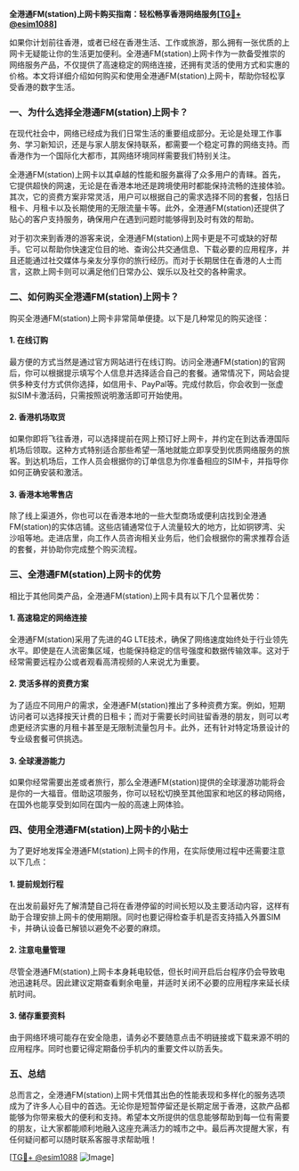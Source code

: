 **全港通FM(station)上网卡购买指南：轻松畅享香港网络服务[[TG💪+ @esim1088](https://t.me/s/esim1088)]**

如果你计划前往香港，或者已经在香港生活、工作或旅游，那么拥有一张优质的上网卡无疑能让你的生活更加便利。全港通FM(station)上网卡作为一款备受推崇的网络服务产品，不仅提供了高速稳定的网络连接，还拥有灵活的使用方式和实惠的价格。本文将详细介绍如何购买和使用全港通FM(station)上网卡，帮助你轻松享受香港的数字生活。

### 一、为什么选择全港通FM(station)上网卡？

在现代社会中，网络已经成为我们日常生活的重要组成部分。无论是处理工作事务、学习新知识，还是与家人朋友保持联系，都需要一个稳定可靠的网络支持。而香港作为一个国际化大都市，其网络环境同样需要我们特别关注。

全港通FM(station)上网卡以其卓越的性能和服务赢得了众多用户的青睐。首先，它提供超快的网速，无论是在香港本地还是跨境使用时都能保持流畅的连接体验。其次，它的资费方案非常灵活，用户可以根据自己的需求选择不同的套餐，包括日租卡、月租卡以及长期使用的无限流量卡等。此外，全港通FM(station)还提供了贴心的客户支持服务，确保用户在遇到问题时能够得到及时有效的帮助。

对于初次来到香港的游客来说，全港通FM(station)上网卡更是不可或缺的好帮手。它可以帮助你快速定位目的地、查询公共交通信息、下载必要的应用程序，并且还能通过社交媒体与亲友分享你的旅行经历。而对于长期居住在香港的人士而言，这款上网卡则可以满足他们日常办公、娱乐以及社交的各种需求。

### 二、如何购买全港通FM(station)上网卡？

购买全港通FM(station)上网卡非常简单便捷。以下是几种常见的购买途径：

#### 1. 在线订购

最方便的方式当然是通过官方网站进行在线订购。访问全港通FM(station)的官网后，你可以根据提示填写个人信息并选择适合自己的套餐。通常情况下，网站会提供多种支付方式供你选择，如信用卡、PayPal等。完成付款后，你会收到一张虚拟SIM卡激活码，只需按照说明激活即可开始使用。

#### 2. 香港机场取货

如果你即将飞往香港，可以选择提前在网上预订好上网卡，并约定在到达香港国际机场后领取。这种方式特别适合那些希望一落地就能立即享受到优质网络服务的旅客。到达机场后，工作人员会根据你的订单信息为你准备相应的SIM卡，并指导你如何正确安装和激活。

#### 3. 香港本地零售店

除了线上渠道外，你也可以在香港本地的一些大型商场或便利店找到全港通FM(station)的实体店铺。这些店铺通常位于人流量较大的地方，比如铜锣湾、尖沙咀等地。走进店里，向工作人员咨询相关业务后，他们会根据你的需求推荐合适的套餐，并协助你完成整个购买流程。

### 三、全港通FM(station)上网卡的优势

相比于其他同类产品，全港通FM(station)上网卡具有以下几个显著优势：

#### 1. 高速稳定的网络连接

全港通FM(station)采用了先进的4G LTE技术，确保了网络速度始终处于行业领先水平。即使是在人流密集区域，也能保持稳定的信号强度和数据传输效率。这对于经常需要远程办公或者观看高清视频的人来说尤为重要。

#### 2. 灵活多样的资费方案

为了适应不同用户的需求，全港通FM(station)推出了多种资费方案。例如，短期访问者可以选择按天计费的日租卡；而对于需要长时间驻留香港的朋友，则可以考虑更经济实惠的月租卡甚至是无限制流量包月卡。此外，还有针对特定场景设计的专业级套餐可供挑选。

#### 3. 全球漫游能力

如果你经常需要出差或者旅行，那么全港通FM(station)提供的全球漫游功能将会是你的一大福音。借助这项服务，你可以轻松切换至其他国家和地区的移动网络，在国外也能享受到如同在国内一般的高速上网体验。

### 四、使用全港通FM(station)上网卡的小贴士

为了更好地发挥全港通FM(station)上网卡的作用，在实际使用过程中还需要注意以下几点：

#### 1. 提前规划行程

在出发前最好先了解清楚自己将在香港停留的时间长短以及主要活动内容，这样有助于合理安排上网卡的使用期限。同时也要记得检查手机是否支持插入外置SIM卡，并确认设备已解锁以避免不必要的麻烦。

#### 2. 注意电量管理

尽管全港通FM(station)上网卡本身耗电较低，但长时间开启后台程序仍会导致电池迅速耗尽。因此建议定期查看剩余电量，并适时关闭不必要的应用程序来延长续航时间。

#### 3. 储存重要资料

由于网络环境可能存在安全隐患，请务必不要随意点击不明链接或下载来源不明的应用程序。同时也要记得定期备份手机内的重要文件以防丢失。

### 五、总结

总而言之，全港通FM(station)上网卡凭借其出色的性能表现和多样化的服务选项成为了许多人心目中的首选。无论你是短暂停留还是长期定居于香港，这款产品都能够为你带来极大的便利和支持。希望本文所提供的信息能够帮助到每一位有需要的朋友，让大家都能顺利地融入这座充满活力的城市之中。最后再次提醒大家，有任何疑问都可以随时联系客服寻求帮助哦！

[[TG💪+ @esim1088](https://t.me/s/esim1088) ![Image](https://i.postimg.cc/4NQfJmqS/Snipaste-2025-05-13-00-14-12.png)]